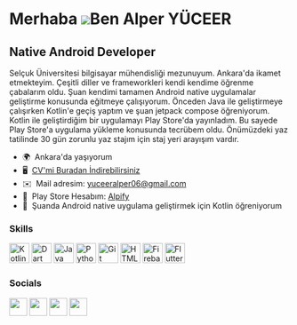 Merhaba ![](https://user-images.githubusercontent.com/18350557/176309783-0785949b-9127-417c-8b55-ab5a4333674e.gif)Ben Alper YÜCEER
====================================================================================================================================

Native Android Developer
---------------------

Selçuk Üniversitesi bilgisayar mühendisliği mezunuyum. Ankara'da ikamet etmekteyim. Çeşitli diller ve frameworkleri kendi kendime öğrenme çabalarım oldu. Şuan kendimi tamamen Android native uygulamalar geliştirme konusunda eğitmeye çalışıyorum. Önceden Java ile geliştirmeye çalışırken Kotlin'e geçiş yaptım ve şuan jetpack compose öğreniyorum. Kotlin ile geliştirdiğim bir uygulamayı Play Store'da yayınladım. Bu sayede Play Store'a uygulama yükleme konusunda tecrübem oldu. Önümüzdeki yaz tatilinde 30 gün zorunlu yaz stajım için staj yeri arayışım vardır.

* 🌍  Ankara'da yaşıyorum
* 🖥️  [CV'mi Buradan İndirebilirsiniz](https://drive.google.com/file/d/1fLsx98jmcxpKLvX93h2HBYX6CyPuLDlI/view?usp=sharing)
* ✉️  Mail adresim: [yuceeralper06@gmail.com](mailto:yuceeralper06@gmail.com)
* 🚀  Play Store Hesabım: [Alpify](http://play.google.com/store/apps/developer?id=)
* 🧠  Şuanda Android native uygulama geliştirmek için Kotlin öğreniyorum

### Skills


<p align="left">
<a href="https://kotlinlang.org/" target="_blank" rel="noreferrer"><img src="https://raw.githubusercontent.com/danielcranney/readme-generator/main/public/icons/skills/kotlin-colored.svg" width="36" height="36" alt="Kotlin" /></a>
<a href="https://dart.dev/" target="_blank" rel="noreferrer"><img src="https://raw.githubusercontent.com/danielcranney/readme-generator/main/public/icons/skills/dart-colored.svg" width="36" height="36" alt="Dart" /></a>
<a href="https://www.oracle.com/java/" target="_blank" rel="noreferrer"><img src="https://raw.githubusercontent.com/danielcranney/readme-generator/main/public/icons/skills/java-colored.svg" width="36" height="36" alt="Java" /></a>
<a href="https://www.python.org/" target="_blank" rel="noreferrer"><img src="https://raw.githubusercontent.com/danielcranney/readme-generator/main/public/icons/skills/python-colored.svg" width="36" height="36" alt="Python" /></a>
<a href="https://git-scm.com/" target="_blank" rel="noreferrer"><img src="https://raw.githubusercontent.com/danielcranney/readme-generator/main/public/icons/skills/git-colored.svg" width="36" height="36" alt="Git" /></a>
<a href="https://developer.mozilla.org/en-US/docs/Glossary/HTML5" target="_blank" rel="noreferrer"><img src="https://raw.githubusercontent.com/danielcranney/readme-generator/main/public/icons/skills/html5-colored.svg" width="36" height="36" alt="HTML5" /></a>
<a href="https://firebase.google.com/" target="_blank" rel="noreferrer"><img src="https://raw.githubusercontent.com/danielcranney/readme-generator/main/public/icons/skills/firebase-colored.svg" width="36" height="36" alt="Firebase" /></a>
<a href="https://flutter.dev/" target="_blank" rel="noreferrer"><img src="https://raw.githubusercontent.com/danielcranney/readme-generator/main/public/icons/skills/flutter-colored.svg" width="36" height="36" alt="Flutter" /></a>



### Socials

<p align="left"> <a href="https://www.github.com/alperyuceer" target="_blank" rel="noreferrer"><img src="https://raw.githubusercontent.com/danielcranney/readme-generator/main/public/icons/socials/github.svg" width="32" height="32" /></a> <a href="http://www.instagram.com//alper_yuceer06/" target="_blank" rel="noreferrer"><img src="https://raw.githubusercontent.com/danielcranney/readme-generator/main/public/icons/socials/instagram.svg" width="32" height="32" /></a> <a href="https://www.linkedin.com/in/alperyuceer/" target="_blank" rel="noreferrer"><img src="https://raw.githubusercontent.com/danielcranney/readme-generator/main/public/icons/socials/linkedin.svg" width="32" height="32" /></a> <a href="https://www.twitter.com/alperyuceer06" target="_blank" rel="noreferrer"><img src="https://raw.githubusercontent.com/danielcranney/readme-generator/main/public/icons/socials/twitter.svg" width="32" height="32" /></a></p>
